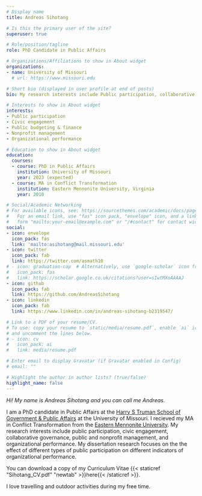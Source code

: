 ```yaml
---
# Display name
title: Andreas Sihotang

# Is this the primary user of the site?
superuser: true

# Role/position/tagline
role: PhD Candidate in Public Affairs

# Organizations/Affiliations to show in About widget
organizations:
- name: University of Missouri
  # url: https://www.missouri.edu

# Short bio (displayed in user profile at end of posts)
bio: My research interests include Public participation, collaborative governance, public and nonprofit management, and organizational performance.

# Interests to show in About widget
interests:
- Public participation
- Civic engagement
- Public budgeting & finance
- Nonprofit management
- Organizational performance

# Education to show in About widget
education:
  courses:
  - course: PhD in Public Affairs
    institution: University of Missouri
    year: 2023 (expected)
  - course: MA in Conflict Transformation
    institution: Eastern Mennonite University, Virginia 
    year: 2010

# Social/Academic Networking
# For available icons, see: https://sourcethemes.com/academic/docs/page-builder/#icons
#   For an email link, use "fas" icon pack, "envelope" icon, and a link in the
#   form "mailto:your-email@example.com" or "/#contact" for contact widget.
social:
- icon: envelope
  icon_pack: fas
  link: 'mailto:asihotang@mail.missouri.edu'
- icon: twitter
  icon_pack: fab
  link: https://twitter.com/asmath10
# - icon: graduation-cap  # Alternatively, use `google-scholar` icon from `ai` icon pack
#   icon_pack: fas
#   link: https://scholar.google.co.uk/citations?user=sIwtMXoAAAAJ
- icon: github
  icon_pack: fab
  link: https://github.com/AndreasSihotang
- icon: linkedin
  icon_pack: fab
  link: https://www.linkedin.com/in/andreas-sihotang-b2319547/

# Link to a PDF of your resume/CV.
# To use: copy your resume to `static/media/resume.pdf`, enable `ai` icons in `params.toml`, 
# and uncomment the lines below.
# - icon: cv
#   icon_pack: ai
#   link: media/resume.pdf

# Enter email to display Gravatar (if Gravatar enabled in Config)
# email: ""

# Highlight the author in author lists? (true/false)
highlight_name: false
---
```


_Hi! My name is Andreas Sihotang and you can call me Andreas._

I am a PhD candidate in Public Affairs at the [Harry S Truman School of Government & Public Affairs](https://truman.missouri.edu) at the University of Missouri. I recieved my MA in Conflict Transformation from the [Eastern Mennonite University](https://emu.edu). My research interests include public participation, civic engagement, collaborative governance, public and nonprofit management, and organizational performance. My dissertation research focuses on the the effect of different types of public participation on different indicators of organizational performance.

You can download a copy of my Curriculum Vitae {{< staticref "Sihotang_CV.pdf" "newtab" >}}here{{< /staticref >}}.

I love travelling and outdoor activities during my free time. 
